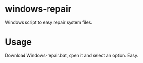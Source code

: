 # windows-repair
Windows script to easy repair system files.
# Usage
Download Windows-repair.bat, open it and select an option. Easy.
